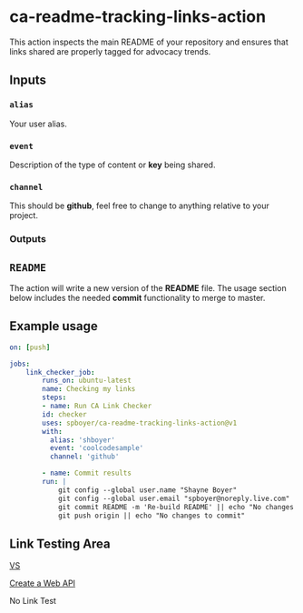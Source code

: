 # ca-readme-tracking-links-action

This action inspects the main README of your repository and ensures that links shared are properly tagged for advocacy trends.

## Inputs

### `alias`

Your user alias.

### `event`

Description of the type of content or **key** being shared.

### `channel`

This should be **github**, feel free to change to anything relative to your project.

### Outputs

## `README`

The action will write a new version of the **README** file. The usage section below includes the needed **commit** functionality to merge to master.

## Example usage

```yml
on: [push]

jobs:
    link_checker_job:
        runs_on: ubuntu-latest
        name: Checking my links
        steps:
        - name: Run CA Link Checker
        id: checker
        uses: spboyer/ca-readme-tracking-links-action@v1
        with:
          alias: 'shboyer'
          event: 'coolcodesample'
          channel: 'github'

        - name: Commit results
        run: |
            git config --global user.name "Shayne Boyer"
            git config --global user.email "spboyer@noreply.live.com"
            git commit README -m 'Re-build README' || echo "No changes to commit"
            git push origin || echo "No changes to commit"
```

## Link Testing Area

[VS](https://visualstudio.com/?WT.mc_id=dotnet-0000-shboyer)

[Create a Web API](https://docs.microsoft.com/aspnet/core/tutorials/first-web-api?view=aspnetcore-3.1&tabs=visual-studio&WT.mc_id=dotnet-0000-shboyer)

No Link Test
